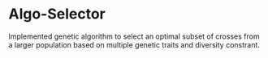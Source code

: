 # Algo-Selector
Implemented genetic algorithm to select an optimal subset of crosses from a larger population based on multiple genetic traits and diversity constrant.
